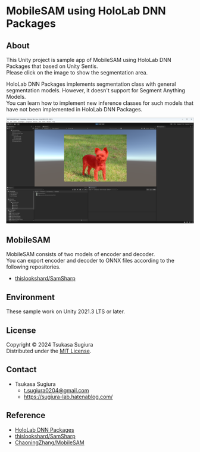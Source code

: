# MobileSAM using HoloLab DNN Packages

## About

This Unity project is sample app of MobileSAM using HoloLab DNN Packages that based on Unity Sentis.  
Please click on the image to show the segmentation area.  

HoloLab DNN Packages implements segmentation class with general segmentation models. However, it doesn't support for Segment Anything Models.  
You can learn how to implement new inference classes for such models that have not been implemented in HoloLab DNN Packages.  

![image](image.png)

## MobileSAM

MobileSAM consists of two models of encoder and decoder.  
You can export encoder and decoder to ONNX files according to the following repositories.  

* [thislookshard/SamSharp](https://github.com/thislookshard/SamSharp)  

## Environment

These sample work on Unity 2021.3 LTS or later.  

## License

Copyright &copy; 2024 Tsukasa Sugiura  
Distributed under the [MIT License](https://opensource.org/license/mit/).  

## Contact

* Tsukasa Sugiura  
    * <t.sugiura0204@gmail.com>  
    * <https://sugiura-lab.hatenablog.com/>  

## Reference

* [HoloLab DNN Packages](https://github.com/HoloLabInc/HoloLabDnnPackages)
* [thislookshard/SamSharp](https://github.com/thislookshard/SamSharp)
* [ChaoningZhang/MobileSAM](https://github.com/ChaoningZhang/MobileSAM)
